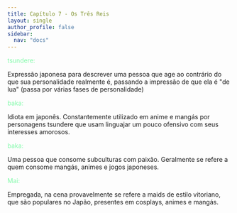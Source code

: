 ```yaml
---
title: Capítulo 7 - Os Três Reis
layout: single
author_profile: false
sidebar:
  nav: "docs"
---
```


<p style="color:#82faaa">tsundere:</p> Expressão japonesa para descrever uma pessoa que age ao contrário do que sua personalidade realmente é, passando a impressão de que ela é "de lua" (passa por várias fases de personalidade)

<p style="color:#82faaa">baka:</p> Idiota em japonês. Constantemente utilizado em anime e mangás por personagens tsundere que usam linguajar um pouco ofensivo com seus interesses amorosos.

<p style="color:#82faaa">baka:</p> Uma pessoa que consome subculturas com paixão. Geralmente se refere a quem consome mangás, animes e jogos japoneses.

<p style="color:#82faaa">Mai:</p> Empregada, na cena provavelmente se refere a maids de estilo vitoriano, que são populares no Japão, presentes em cosplays, animes e mangás.
